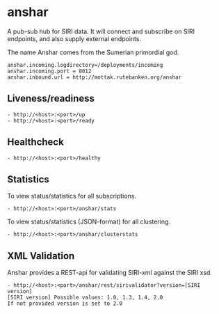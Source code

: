 # anshar

A pub-sub hub for SIRI data. It will connect and subscribe on SIRI endpoints,
and also supply external endpoints.

The name Anshar comes from the Sumerian primordial god.

``` 
anshar.incoming.logdirectory=/deployments/incoming
anshar.incoming.port = 8012
anshar.inbound.url = http://mottak.rutebanken.org/anshar
``` 

## Liveness/readiness
```
- http://<host>:<port>/up
- http://<host>:<port>/ready
```

## Healthcheck
```
- http://<host>:<port>/healthy
```

## Statistics
To view status/statistics for all subscriptions.
```
- http://<host>:<port>/anshar/stats
```
To view status/statistics (JSON-format) for all clustering.
```
- http://<host>:<port>/anshar/clusterstats
```

## XML Validation
Anshar provides a REST-api for validating SIRI-xml against the SIRI xsd.
```
- http://<host>:<port>/anshar/rest/sirivalidator?version=[SIRI version]
[SIRI version] Possible values: 1.0, 1.3, 1.4, 2.0
If not provided version is set to 2.0
```


